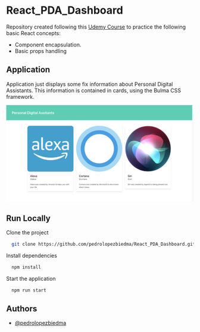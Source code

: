 # React_PDA_Dashboard

Repository created following this [Udemy Course](https://www.udemy.com/course/react-redux/) to practice the following basic React concepts:

- Component encapsulation.
- Basic props handling

## Application

Application just displays some fix information about Personal Digital Assistants. This information is contained in cards, using the Bulma CSS framework.

![Screenshot](utils/PDA_Dashboard.png)

## Run Locally

Clone the project

```bash
  git clone https://github.com/pedrolopezbiedma/React_PDA_Dashboard.git
```

Install dependencies

```bash
  npm install
```

Start the application

```bash
  npm run start
```

## Authors

- [@pedrolopezbiedma](https://github.com/pedrolopezbiedma)
